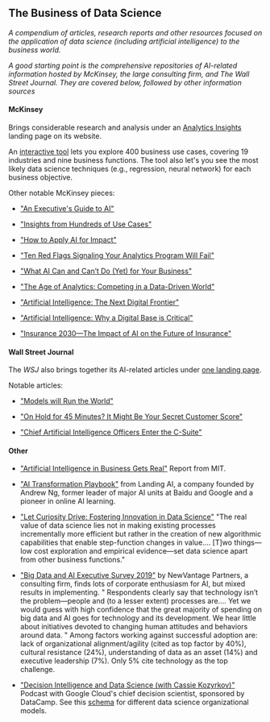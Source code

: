 ## The Business of Data Science
_A compendium of articles, research reports and other resources focused on the application of data science (including artificial intelligence) to the business world._

_A good starting point is the comprehensive repositories of AI-related information hosted by McKinsey, the large consulting firm, and The Wall Street Journal.  They are covered below, followed by other information sources_


#### McKinsey
Brings considerable research and analysis under an [Analytics Insights](https://www.mckinsey.com/business-functions/mckinsey-analytics/our-insights) landing page on its website. 

An [interactive tool](https://www.mckinsey.com/featured-insights/artificial-intelligence/visualizing-the-uses-and-potential-impact-of-ai-and-other-analytics) lets you explore 400 business use cases, covering 19 industries and nine business functions.  The tool also let's you see the most likely data science techniques (e.g., regression, neural network) for each business objective.

Other notable McKinsey pieces:

- ["An Executive's Guide to AI"](https://www.mckinsey.com/business-functions/mckinsey-analytics/our-insights/an-executives-guide-to-ai)

- ["Insights from Hundreds of Use Cases"](https://www.mckinsey.com/~/media/-mckinsey/featured%20insights/artificial%20intelligence/notes%20from%20the%20ai%20frontier%20applications%20and%20value%20of%20deep%20learning/notes-from-the-ai-frontier-insights-from-hundreds-of-use-cases-discussion-paper.ashx)

- ["How to Apply AI for Impact"](https://www.mckinsey.com/business-functions/mckinsey-analytics/our-insights/crossing-the-frontier-how-to-apply-ai-for-impact)

- ["Ten Red Flags Signaling Your Analytics Program Will Fail"](https://www.mckinsey.com/business-functions/mckinsey-analytics/our-insights/ten-red-flags-signaling-your-analytics-program-will-fail)

- ["What AI Can and Can’t Do (Yet) for Your Business"](https://www.mckinsey.com/business-functions/mckinsey-analytics/our-insights/what-ai-can-and-cant-do-yet-for-your-business)

- ["The Age of Analytics: Competing in a Data-Driven World"](https://www.mckinsey.com/business-functions/mckinsey-analytics/our-insights/the-age-of-analytics-competing-in-a-data-driven-world)

- ["Artificial Intelligence: The Next Digital Frontier"](https://www.mckinsey.com/mgi/overview/2017-in-review/whats-next-in-digital-and-ai/artificial-intelligence-the-next-digital-frontier)

- ["Artificial Intelligence: Why a Digital Base is Critical"](https://www.mckinsey.com/business-functions/mckinsey-analytics/our-insights/artificial-intelligence-why-a-digital-base-is-critical)

- ["Insurance 2030—The Impact of AI on the Future of Insurance"](https://www.mckinsey.com/industries/financial-services/our-insights/insurance-2030-the-impact-of-ai-on-the-future-of-insurance)



#### Wall Street Journal
The _WSJ_ also brings together its AI-related articles under [one landing page](https://www.wsj.com/pro/artificial-intelligence).

Notable articles:  

- ["Models will Run the World"](https://www.wsj.com/articles/models-will-run-the-world-1534716720)

- ["On Hold for 45 Minutes? It Might Be Your Secret Customer Score"](https://www.wsj.com/articles/on-hold-for-45-minutes-it-might-be-your-secret-customer-score-1541084656)

- ["Chief Artificial Intelligence Officers Enter the C-Suite"](https://www.wsj.com/articles/chief-artificial-intelligence-officers-enter-the-c-suite-11548756000)



#### Other 
- ["Artificial Intelligence in Business Gets Real"](https://sloanreview.mit.edu/projects/artificial-intelligence-in-business-gets-real/) Report from MIT.

- ["AI Transformation Playbook"](https://landing.ai/ai-transformation-playbook/) from Landing AI, a company founded by Andrew Ng, former leader of major AI units at Baidu and Google and a pioneer in online AI learning.   

- ["Let Curiosity Drive: Fostering Innovation in Data Science"](https://multithreaded.stitchfix.com/blog/2019/01/18/fostering-innovation-in-data-science/) "The real value of data science lies not in making existing processes incrementally more efficient but rather in the creation of new algorithmic capabilities that enable step-function changes in value....
[T]wo things—low cost exploration and empirical evidence—set data science apart from other business functions."

- ["Big Data and AI Executive Survey 2019"](http://newvantage.com/wp-content/uploads/2018/12/Big-Data-Executive-Survey-2019-Findings-Updated-010219-1.pdf?utm_campaign=Data_Elixir&utm_medium=email&utm_source=Data_Elixir_220) by NewVantage Partners, a consulting firm, finds lots of corporate enthusiasm for AI, but mixed results in implementing.  " Respondents clearly say that technology isn’t the problem—people and (to a lesser extent) processes are.… Yet we would guess with high confidence that the great majority of spending on big data and AI goes for technology and its development. We hear little about initiatives devoted to changing human attitudes and behaviors around data. " Among factors working against successful adoption are: lack of organizational alignment/agility (cited as top factor by 40%), cultural resistance (24%), understanding of data as an asset (14%) and executive leadership (7%).  Only 5% cite technology as the top challenge.   

- ["Decision Intelligence and Data Science (with Cassie Kozyrkov)"](https://www.datacamp.com/community/podcast/decision-intelligence-data-science)  Podcast with Google Cloud's chief decision scientist, sponsored by DataCamp.  See this [schema](https://github.com/robjm16/Business_Applications_Compendium/blob/master/Org_Model_for_DS_Implementation.JPG) for different data science organizational models. 

